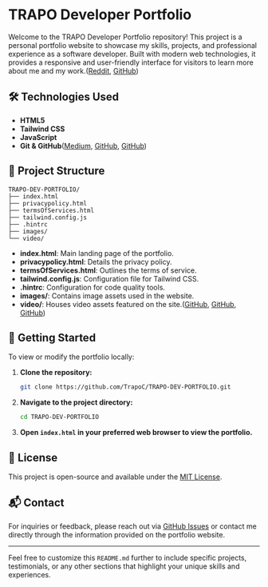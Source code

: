 

# TRAPO Developer Portfolio

Welcome to the TRAPO Developer Portfolio repository! This project is a personal portfolio website to showcase my skills, projects, and professional experience as a software developer. Built with modern web technologies, it provides a responsive and user-friendly interface for visitors to learn more about me and my work.([Reddit][1], [GitHub][2])

## 🛠️ Technologies Used

* **HTML5**
* **Tailwind CSS**
* **JavaScript**
* **Git & GitHub**([Medium][3], [GitHub][4], [GitHub][2])

## 📁 Project Structure

```
TRAPO-DEV-PORTFOLIO/
├── index.html
├── privacypolicy.html
├── termsOfServices.html
├── tailwind.config.js
├── .hintrc
├── images/
└── video/
```

* **index.html**: Main landing page of the portfolio.
* **privacypolicy.html**: Details the privacy policy.
* **termsOfServices.html**: Outlines the terms of service.
* **tailwind.config.js**: Configuration file for Tailwind CSS.
* **.hintrc**: Configuration for code quality tools.
* **images/**: Contains image assets used in the website.
* **video/**: Houses video assets featured on the site.([GitHub][5], [GitHub][2], [GitHub][6])

## 🚀 Getting Started

To view or modify the portfolio locally:

1. **Clone the repository:**

   ```bash
   git clone https://github.com/TrapoC/TRAPO-DEV-PORTFOLIO.git
   ```



2. **Navigate to the project directory:**

   ```bash
   cd TRAPO-DEV-PORTFOLIO
   ```



3. **Open `index.html` in your preferred web browser to view the portfolio.**

## 📄 License

This project is open-source and available under the [MIT License](LICENSE).

## 📬 Contact

For inquiries or feedback, please reach out via [GitHub Issues](https://github.com/TrapoC/TRAPO-DEV-PORTFOLIO/issues) or contact me directly through the information provided on the portfolio website.

---

Feel free to customize this `README.md` further to include specific projects, testimonials, or any other sections that highlight your unique skills and experiences.

[1]: https://www.reddit.com/r/github/comments/19efw2c/readme_for_a_tech_portfolio/?utm_source=chatgpt.com "README for a tech portfolio? - github - Reddit"
[2]: https://github.com/topics/dev-portfolio?utm_source=chatgpt.com "dev-portfolio · GitHub Topics"
[3]: https://medium.com/%40evanca/set-up-your-portfolio-website-in-less-than-10-minutes-with-github-pages-d0efa8ff56fd?utm_source=chatgpt.com "Set Up Your Portfolio Website in Less Than 10 Minutes with Github ..."
[4]: https://github.com/said7388/developer-portfolio?utm_source=chatgpt.com "said7388/developer-portfolio - GitHub"
[5]: https://github.com/RyanFitzgerald/devportfolio/blob/master/README.md?utm_source=chatgpt.com "devportfolio/README.md at master - GitHub"
[6]: https://github.com/topics/software-developer-portfolio?utm_source=chatgpt.com "software-developer-portfolio · GitHub Topics"
